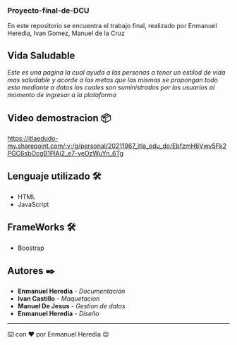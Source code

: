 ### Proyecto-final-de-DCU
En este repositorio se encuentra el trabajo final, realizado por Enmanuel Heredia, Ivan Gomez, Manuel de la Cruz

## Vida Saludable

_Este es una pagina la cual ayuda a las personas a tener un estilod de vida mas saludable y acorde a las metas que las mismas se propongan todo esto mediante
a datos los cuales son suministrados por los usuarios al momento de ingresar a la plataforma_


## Video demostracion 📦
https://itlaedudo-my.sharepoint.com/:v:/g/personal/20211967_itla_edu_do/EbfzmH6Vwv5Fk2PGC6sbOcgB1PlAi2_e7-yeOzWuYn_6Tg 

## Lenguaje utilizado 🛠️

* HTML
* JavaScript

## FrameWorks 🛠️

* Boostrap


## Autores ✒️

* **Enmanuel Heredia** - *Documentación*
* **Ivan Castillo** - *Maquetacion*
* **Manuel De Jesus** - *Gestion de datos*
* **Enmanuel Heredia** - *Diseño* 



---
⌨️ con ❤️ por Enmanuel Heredia 😊
